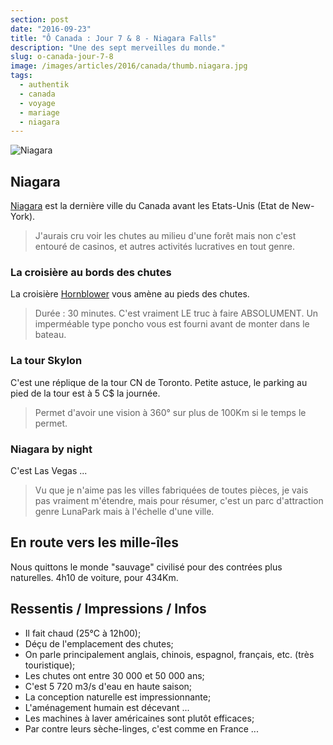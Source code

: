 ```yaml
---
section: post
date: "2016-09-23"
title: "Ô Canada : Jour 7 & 8 - Niagara Falls"
description: "Une des sept merveilles du monde."
slug: o-canada-jour-7-8
image: /images/articles/2016/canada/thumb.niagara.jpg
tags:
  - authentik
  - canada
  - voyage
  - mariage
  - niagara
---
```


![Niagara](/images/articles/2016/canada/niagara.jpg)

## Niagara

[Niagara](https://fr.wikipedia.org/wiki/Chutes_du_Niagara) est la dernière ville du Canada avant les Etats-Unis (Etat de New-York).

> J'aurais cru voir les chutes au milieu d'une forêt mais non c'est entouré de casinos, et autres activités lucratives en tout genre.

### La croisière au bords des chutes

La croisière [Hornblower](https://www.niagaracruises.com) vous amène au pieds des chutes.

> Durée : 30 minutes. C'est vraiment LE truc à faire ABSOLUMENT. Un imperméable type poncho vous est fourni avant de monter dans le bateau.

### La tour Skylon

C'est une réplique de la tour CN de Toronto. Petite astuce, le parking au pied de la tour est à 5 C$ la journée.

> Permet d'avoir une vision à 360° sur plus de 100Km si le temps le permet.

### Niagara by night

C'est Las Vegas ...

> Vu que je n'aime pas les villes fabriquées de toutes pièces, je vais pas vraiment m'étendre, mais pour résumer, c'est un parc d'attraction genre LunaPark mais à l'échelle d'une ville.

## En route vers les mille-îles

Nous quittons le monde "sauvage" civilisé pour des contrées plus naturelles. 4h10 de voiture, pour 434Km.

## Ressentis / Impressions / Infos

  * Il fait chaud (25°C à 12h00);
  * Déçu de l'emplacement des chutes;
  * On parle principalement anglais, chinois, espagnol, français, etc. (très touristique);
  * Les chutes ont entre 30 000 et 50 000 ans;
  * C'est 5 720 m3/s d'eau en haute saison;
  * La conception naturelle est impressionnante;
  * L'aménagement humain est décevant ...
  * Les machines à laver américaines sont plutôt efficaces;
  * Par contre leurs sèche-linges, c'est comme en France ...
